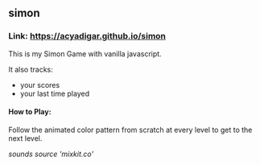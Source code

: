 ## simon
### Link: https://acyadigar.github.io/simon

This is my Simon Game with vanilla javascript.

It also tracks:
* your scores
* your last time played

#### How to Play:

Follow the animated color pattern from scratch at every level to get to the next level.

*sounds source 'mixkit.co'*